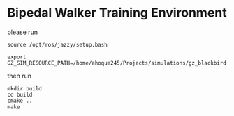 # Bipedal Walker Training Environment

please run 

```
source /opt/ros/jazzy/setup.bash

export GZ_SIM_RESOURCE_PATH=/home/ahoque245/Projects/simulations/gz_blackbird

```

then run 
```
mkdir build
cd build
cmake ..
make
```


